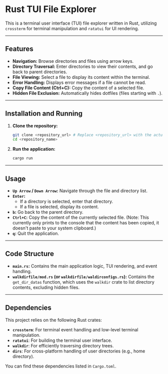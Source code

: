# Rust TUI File Explorer

This is a terminal user interface (TUI) file explorer written in Rust, utilizing `crossterm` for terminal manipulation and `ratatui` for UI rendering.

---

## Features

* **Navigation:** Browse directories and files using arrow keys.
* **Directory Traversal:** Enter directories to view their contents, and go back to parent directories.
* **File Viewing:** Select a file to display its content within the terminal.
* **Error Handling:** Displays error messages if a file cannot be read.
* **Copy File Content (Ctrl+C):** Copy the content of a selected file.
* **Hidden File Exclusion:** Automatically hides dotfiles (files starting with `.`).

---

## Installation and Running

1.  **Clone the repository:**

    ```bash
    git clone <repository_url> # Replace <repository_url> with the actual URL
    cd <repository_name>
    ```

2.  **Run the application:**

    ```bash
    cargo run
    ```

---

## Usage

* **`Up Arrow` / `Down Arrow`:** Navigate through the file and directory list.
* **`Enter`:**
    * If a directory is selected, enter that directory.
    * If a file is selected, display its content.
* **`b`:** Go back to the parent directory.
* **`Ctrl+C`:** Copy the content of the currently selected file. (Note: This currently only prints to the console that the content has been copied, it doesn't paste to your system clipboard.)
* **`q`:** Quit the application.

---

## Code Structure

* **`main.rs`:** Contains the main application logic, TUI rendering, and event handling.
* **`walkdirfile/mod.rs` (or `walkdirfile/waldirconfigs.rs`):** Contains the `get_dir_datas` function, which uses the `walkdir` crate to list directory contents, excluding hidden files.

---

## Dependencies

This project relies on the following Rust crates:

* **`crossterm`**: For terminal event handling and low-level terminal manipulation.
* **`ratatui`**: For building the terminal user interface.
* **`walkdir`**: For efficiently traversing directory trees.
* **`dirs`**: For cross-platform handling of user directories (e.g., home directory).

You can find these dependencies listed in `Cargo.toml`.
